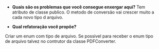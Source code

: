 

- **Quais são os problemas que você consegue enxergar aqui?**
Tem atributo de classe publico.
O metodo de conversão vai crescer muito a cada novo tipo d arquivo.


- **Qual refatoração você propõe?**

Criar um enum com tipo de arquivo.
Se possivel para receber o enum tipo de arquivo talvez no contrutor da classe PDFConverter.


